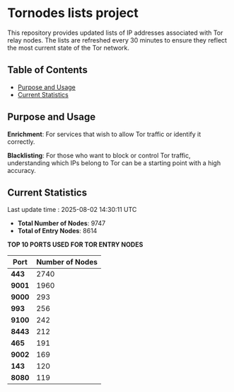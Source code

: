# Tornodes lists project

This repository provides updated lists of IP addresses associated with Tor relay nodes. The lists are refreshed every 30 minutes to ensure they reflect the most current state of the Tor network.

## Table of Contents

- [Purpose and Usage](#purpose-and-usage)
- [Current Statistics](#current-statistics)


## Purpose and Usage

**Enrichment**: For services that wish to allow Tor traffic or identify it correctly.

**Blacklisting**: For those who want to block or control Tor traffic, understanding which IPs belong to Tor can be a starting point with a high accuracy.

## Current Statistics

Last update time : 2025-08-02 14:30:11 UTC

- **Total Number of Nodes**: 9747
- **Total of Entry Nodes**: 8614

**TOP 10 PORTS USED FOR TOR ENTRY NODES**

| **Port** | **Number of Nodes** |
|------|-----------------|
| **443**   | 2740  |
| **9001**   | 1960  |
| **9000**   | 293  |
| **993**   | 256  |
| **9100**   | 242  |
| **8443**   | 212  |
| **465**   | 191  |
| **9002**   | 169  |
| **143**   | 120  |
| **8080**   | 119  |

